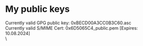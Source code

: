 
# My public keys
Currently valid GPG public key: 0xBECD00A3CC0B3C60.asc\
Currently valid S/MIME Cert: 0x6D5065C4_public.pem [Expires: 10.08.2024]\
\

